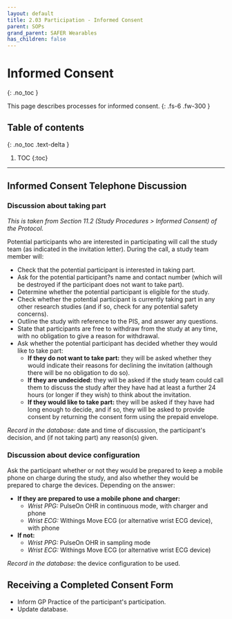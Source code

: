 ```yaml
---
layout: default
title: 2.03 Participation - Informed Consent
parent: SOPs
grand_parent: SAFER Wearables
has_children: false
---
```


# Informed Consent
{: .no_toc }

This page describes processes for informed consent.
{: .fs-6 .fw-300 }

## Table of contents
{: .no_toc .text-delta }

1. TOC
{:toc}

---

## Informed Consent Telephone Discussion 

### Discussion about taking part

_This is taken from Section 11.2 (Study Procedures > Informed Consent) of the Protocol._

Potential participants who are interested in participating will call the study team (as indicated in the invitation letter). During the call, a study team member will:- Check that the potential participant is interested in taking part.- Ask for the potential participant?s name and contact number (which will be destroyed if the participant does not want to take part).- Determine whether the potential participant is eligible for the study.- Check whether the potential participant is currently taking part in any other research studies (and if so, check for any potential safety concerns).- Outline the study with reference to the PIS, and answer any questions.- State that participants are free to withdraw from the study at any time, with no obligation to give a reason for withdrawal.- Ask whether the potential participant has decided whether they would like to take part:   - **If they do not want to take part:** they will be asked whether they would indicate their reasons for declining the invitation (although there will be no obligation to do so).   - **If they are undecided:** they will be asked if the study team could call them to discuss the study after they have had at least a further 24 hours (or longer if they wish) to think about the invitation.   - **If they would like to take part:** they will be asked if they have had long enough to decide, and if so, they will be asked to provide consent by returning the consent form using the prepaid envelope.

_Record in the database:_ date and time of discussion, the participant's decision, and (if not taking part) any reason(s) given.

### Discussion about device configuration

Ask the participant whether or not they would be prepared to keep a mobile phone on charge during the study, and also whether they would be prepared to charge the devices. Depending on the answer:
- **If they are prepared to use a mobile phone and charger:**
   - _Wrist PPG:_ PulseOn OHR in continuous mode, with charger and phone
   - _Wrist ECG:_ Withings Move ECG (or alternative wrist ECG device), with phone
- **If not:**
   - _Wrist PPG:_ PulseOn OHR in sampling mode
   - _Wrist ECG:_ Withings Move ECG (or alternative wrist ECG device)

_Record in the database:_ the device configuration to be used.
   
## Receiving a Completed Consent Form

- Inform GP Practice of the participant's participation.
- Update database.